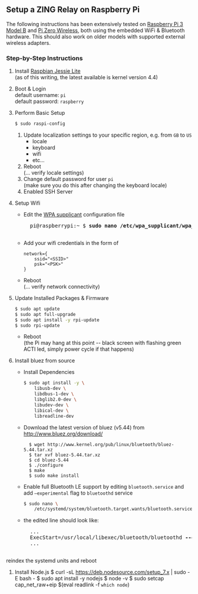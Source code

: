 ## Setup a **ZING** Relay on Raspberry Pi

The following instructions has been extensively tested on [Raspberry Pi 3 Model B](https://www.raspberrypi.org/products/raspberry-pi-3-model-b/) and [Pi Zero Wireless](https://www.raspberrypi.org/products/pi-zero-wireless/), both using the embedded WiFi & Bluetooth hardware. This should also work on older models with supported external wireless adapters.

### Step-by-Step Instructions

1. Install [Raspbian Jessie Lite](https://www.raspberrypi.org/downloads/raspbian/)   
(as of this writing, the latest available is kernel version 4.4)

1. Boot & Login   
default username: `pi`  
default password: `raspberry`

1. Perform Basic Setup
	```bash
	$ sudo raspi-config
	```
	1. Update localization settings to your specific region, e.g. from `GB` to `US`
		- locale
		- keyboard
		- wifi
		- etc...
	1. Reboot  
	   (... verify locale settings)
	1. Change default password for user `pi`  
	   (make sure you do this after changing the keyboard locale)
	1. Enabled SSH Server

1. Setup Wifi  
	- Edit the [WPA supplicant](http://w1.fi/wpa_supplicant/) configuration file
		<pre>
		pi@raspberrypi:~ $ <strong>sudo nano /etc/wpa_supplicant/wpa_supplicant.conf</strong>
		</pre>
	- Add your wifi credentials in the form of
		```
		network={
			ssid="<SSID>"
			psk="<PSK>"
		}
		```
	- Reboot  
	  (... verify network connectivity)

1. Update Installed Packages & Firmware
	```bash
	$ sudo apt update
	$ sudo apt full-upgrade
	$ sudo apt install -y rpi-update
	$ sudo rpi-update
	```

	- Reboot  
	(the Pi may hang at this point -- black screen with flashing green ACTI led, simply power cycle if that happens)

1. Install bluez from source
	- Install Dependencies

		```bash
		$ sudo apt install -y \
			libusb-dev \
			libdbus-1-dev \
			libglib2.0-dev \
			libudev-dev \
			libical-dev \
			libreadline-dev
		```
	- Download the latest version of bluez (v5.44) from http://www.bluez.org/download/

			$ wget http://www.kernel.org/pub/linux/bluetooth/bluez-5.44.tar.xz
			$ tar xvf bluez-5.44.tar.xz
			$ cd bluez-5.44
			$ ./configure
			$ make
			$ sudo make install

	- Enable full Bluetooth LE support by
	editing `bluetooth.service` and add `–experimental` flag to `bluetoothd` service
		```bash
		$ sudo nano \
	    	/etc/systemd/system/bluetooth.target.wants/bluetooth.service
		```
	- the edited line should look like:
		<pre>
		...
		ExecStart=/usr/local/libexec/bluetooth/bluetoothd <strong>--experimental</strong>
		...
		</pre>
reindex the systemd units and reboot


1. Install Node.js
		$ curl -sL https://deb.nodesource.com/setup_7.x | sudo -E bash -
		$ sudo apt install -y nodejs
		$ node -v
		$ sudo setcap cap_net_raw+eip $(eval readlink -f `which node`)
